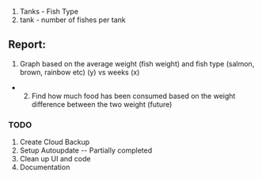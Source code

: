 1. Tanks - Fish Type
2. tank - number of fishes per tank

## Report:

1. Graph based on the average weight (fish weight) and fish type (salmon, brown, rainbow etc) (y) vs weeks (x)

- 2. Find how much food has been consumed based on the weight difference between the two weight (future)

### TODO

1. Create Cloud Backup
2. Setup Autoupdate -- Partially completed
3. Clean up UI and code
4. Documentation
